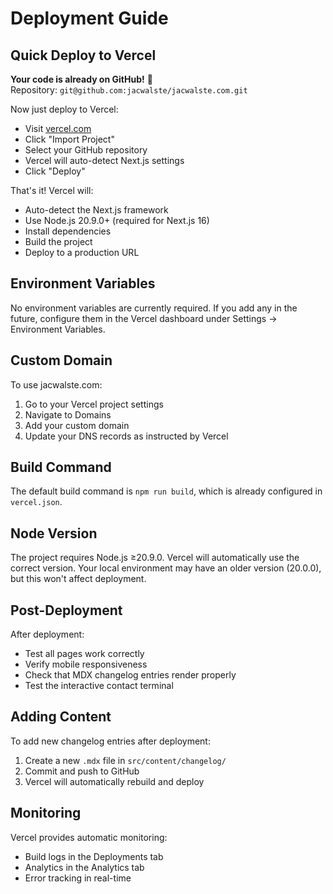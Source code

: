 # Deployment Guide

## Quick Deploy to Vercel

**Your code is already on GitHub!** 🎉  
Repository: `git@github.com:jacwalste/jacwalste.com.git`

Now just deploy to Vercel:
   - Visit [vercel.com](https://vercel.com)
   - Click "Import Project"
   - Select your GitHub repository
   - Vercel will auto-detect Next.js settings
   - Click "Deploy"

That's it! Vercel will:
- Auto-detect the Next.js framework
- Use Node.js 20.9.0+ (required for Next.js 16)
- Install dependencies
- Build the project
- Deploy to a production URL

## Environment Variables

No environment variables are currently required. If you add any in the future, configure them in the Vercel dashboard under Settings → Environment Variables.

## Custom Domain

To use jacwalste.com:
1. Go to your Vercel project settings
2. Navigate to Domains
3. Add your custom domain
4. Update your DNS records as instructed by Vercel

## Build Command

The default build command is `npm run build`, which is already configured in `vercel.json`.

## Node Version

The project requires Node.js ≥20.9.0. Vercel will automatically use the correct version. Your local environment may have an older version (20.0.0), but this won't affect deployment.

## Post-Deployment

After deployment:
- Test all pages work correctly
- Verify mobile responsiveness
- Check that MDX changelog entries render properly
- Test the interactive contact terminal

## Adding Content

To add new changelog entries after deployment:
1. Create a new `.mdx` file in `src/content/changelog/`
2. Commit and push to GitHub
3. Vercel will automatically rebuild and deploy

## Monitoring

Vercel provides automatic monitoring:
- Build logs in the Deployments tab
- Analytics in the Analytics tab
- Error tracking in real-time

